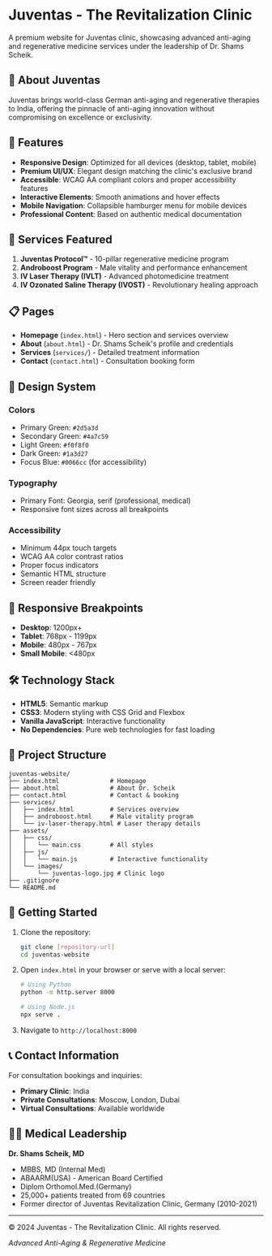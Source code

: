# Juventas - The Revitalization Clinic

A premium website for Juventas clinic, showcasing advanced anti-aging and regenerative medicine services under the leadership of Dr. Shams Scheik.

## 🏥 About Juventas

Juventas brings world-class German anti-aging and regenerative therapies to India, offering the pinnacle of anti-aging innovation without compromising on excellence or exclusivity.

## 🌟 Features

- **Responsive Design**: Optimized for all devices (desktop, tablet, mobile)
- **Premium UI/UX**: Elegant design matching the clinic's exclusive brand
- **Accessible**: WCAG AA compliant colors and proper accessibility features
- **Interactive Elements**: Smooth animations and hover effects
- **Mobile Navigation**: Collapsible hamburger menu for mobile devices
- **Professional Content**: Based on authentic medical documentation

## 🚀 Services Featured

1. **Juventas Protocol™** - 10-pillar regenerative medicine program
2. **Androboost Program** - Male vitality and performance enhancement
3. **IV Laser Therapy (IVLT)** - Advanced photomedicine treatment
4. **IV Ozonated Saline Therapy (IVOST)** - Revolutionary healing approach

## 📋 Pages

- **Homepage** (`index.html`) - Hero section and services overview
- **About** (`about.html`) - Dr. Shams Scheik's profile and credentials
- **Services** (`services/`) - Detailed treatment information
- **Contact** (`contact.html`) - Consultation booking form

## 🎨 Design System

### Colors
- Primary Green: `#2d5a3d`
- Secondary Green: `#4a7c59`
- Light Green: `#f0f8f0`
- Dark Green: `#1a3d27`
- Focus Blue: `#0066cc` (for accessibility)

### Typography
- Primary Font: Georgia, serif (professional, medical)
- Responsive font sizes across all breakpoints

### Accessibility
- Minimum 44px touch targets
- WCAG AA color contrast ratios
- Proper focus indicators
- Semantic HTML structure
- Screen reader friendly

## 📱 Responsive Breakpoints

- **Desktop**: 1200px+
- **Tablet**: 768px - 1199px
- **Mobile**: 480px - 767px  
- **Small Mobile**: <480px

## 🛠️ Technology Stack

- **HTML5**: Semantic markup
- **CSS3**: Modern styling with CSS Grid and Flexbox
- **Vanilla JavaScript**: Interactive functionality
- **No Dependencies**: Pure web technologies for fast loading

## 📂 Project Structure

```
juventas-website/
├── index.html              # Homepage
├── about.html              # About Dr. Scheik
├── contact.html            # Contact & booking
├── services/
│   ├── index.html          # Services overview
│   ├── androboost.html     # Male vitality program
│   └── iv-laser-therapy.html # Laser therapy details
├── assets/
│   ├── css/
│   │   └── main.css        # All styles
│   ├── js/
│   │   └── main.js         # Interactive functionality
│   └── images/
│       └── juventas-logo.jpg # Clinic logo
├── .gitignore
└── README.md
```

## 🚀 Getting Started

1. Clone the repository:
   ```bash
   git clone [repository-url]
   cd juventas-website
   ```

2. Open `index.html` in your browser or serve with a local server:
   ```bash
   # Using Python
   python -m http.server 8000
   
   # Using Node.js
   npx serve .
   ```

3. Navigate to `http://localhost:8000`

## 📞 Contact Information

For consultation bookings and inquiries:
- **Primary Clinic**: India
- **Private Consultations**: Moscow, London, Dubai
- **Virtual Consultations**: Available worldwide

## 👨‍⚕️ Medical Leadership

**Dr. Shams Scheik, MD**
- MBBS, MD (Internal Med)
- ABAARM(USA) - American Board Certified
- Diplom Orthomol.Med.(Germany)
- 25,000+ patients treated from 69 countries
- Former director of Juventas Revitalization Clinic, Germany (2010-2021)

---

© 2024 Juventas - The Revitalization Clinic. All rights reserved.

*Advanced Anti-Aging & Regenerative Medicine*